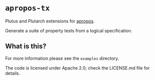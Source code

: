 # `apropos-tx`
Plutus and Plutarch extensions for [apropos](https://github.com/mlabs-haskell/apropos).

Generate a suite of property tests from a logical specification.

## What is this?
For more information please see the `examples` directory.

The code is licensed under Apache 2.0; check the LICENSE.md file for details.
